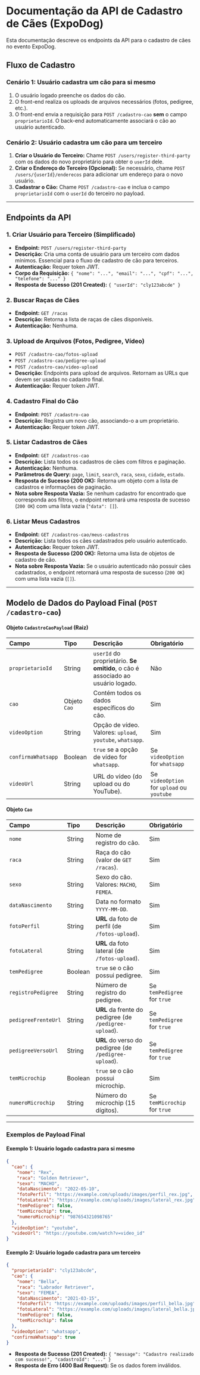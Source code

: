 # Documentação da API de Cadastro de Cães (ExpoDog)

Esta documentação descreve os endpoints da API para o cadastro de cães no evento ExpoDog.

## Fluxo de Cadastro

### Cenário 1: Usuário cadastra um cão para si mesmo

1.  O usuário logado preenche os dados do cão.
2.  O front-end realiza os uploads de arquivos necessários (fotos, pedigree, etc.).
3.  O front-end envia a requisição para `POST /cadastro-cao` **sem** o campo `proprietarioId`. O back-end automaticamente associará o cão ao usuário autenticado.

### Cenário 2: Usuário cadastra um cão para um terceiro

1.  **Criar o Usuário do Terceiro:** Chame `POST /users/register-third-party` com os dados do novo proprietário para obter o `userId` dele.
2.  **Criar o Endereço do Terceiro (Opcional):** Se necessário, chame `POST /users/{userId}/enderecos` para adicionar um endereço para o novo usuário.
3.  **Cadastrar o Cão:** Chame `POST /cadastro-cao` e inclua o campo `proprietarioId` com o `userId` do terceiro no payload.

---

## Endpoints da API

### 1. Criar Usuário para Terceiro (Simplificado)

- **Endpoint:** `POST /users/register-third-party`
- **Descrição:** Cria uma conta de usuário para um terceiro com dados mínimos. Essencial para o fluxo de cadastro de cão para terceiros.
- **Autenticação:** Requer token JWT.
- **Corpo da Requisição:** `{ "nome": "...", "email": "...", "cpf": "...", "telefone": "..." }`
- **Resposta de Sucesso (201 Created):** `{ "userId": "cly123abcde" }`

### 2. Buscar Raças de Cães

- **Endpoint:** `GET /racas`
- **Descrição:** Retorna a lista de raças de cães disponíveis.
- **Autenticação:** Nenhuma.

### 3. Upload de Arquivos (Fotos, Pedigree, Vídeo)

- `POST /cadastro-cao/fotos-upload`
- `POST /cadastro-cao/pedigree-upload`
- `POST /cadastro-cao/video-upload`
- **Descrição:** Endpoints para upload de arquivos. Retornam as URLs que devem ser usadas no cadastro final.
- **Autenticação:** Requer token JWT.

### 4. Cadastro Final do Cão

- **Endpoint:** `POST /cadastro-cao`
- **Descrição:** Registra um novo cão, associando-o a um proprietário.
- **Autenticação:** Requer token JWT.

### 5. Listar Cadastros de Cães

- **Endpoint:** `GET /cadastros-cao`
- **Descrição:** Lista todos os cadastros de cães com filtros e paginação.
- **Autenticação:** Nenhuma.
- **Parâmetros de Query:** `page`, `limit`, `search`, `raca`, `sexo`, `cidade`, `estado`.
- **Resposta de Sucesso (200 OK):** Retorna um objeto com a lista de cadastros e informações de paginação.
- **Nota sobre Resposta Vazia:** Se nenhum cadastro for encontrado que corresponda aos filtros, o endpoint retornará uma resposta de sucesso (`200 OK`) com uma lista vazia (`"data": []`).

### 6. Listar Meus Cadastros

- **Endpoint:** `GET /cadastros-cao/meus-cadastros`
- **Descrição:** Lista todos os cães cadastrados pelo usuário autenticado.
- **Autenticação:** Requer token JWT.
- **Resposta de Sucesso (200 OK):** Retorna uma lista de objetos de cadastro de cão.
- **Nota sobre Resposta Vazia:** Se o usuário autenticado não possuir cães cadastrados, o endpoint retornará uma resposta de sucesso (`200 OK`) com uma lista vazia (`[]`).

---

## Modelo de Dados do Payload Final (`POST /cadastro-cao`)

#### Objeto `CadastroCaoPayload` (Raiz)
| Campo | Tipo | Descrição | Obrigatório |
| :--- | :--- | :--- | :--- |
| `proprietarioId` | String | `userId` do proprietário. **Se omitido**, o cão é associado ao usuário logado. | Não |
| `cao` | Objeto `Cao` | Contém todos os dados específicos do cão. | Sim |
| `videoOption` | String | Opção de vídeo. Valores: `upload`, `youtube`, `whatsapp`. | Sim |
| `confirmaWhatsapp` | Boolean | `true` se a opção de vídeo for `whatsapp`. | Se `videoOption` for `whatsapp` |
| `videoUrl` | String | URL do vídeo (do upload ou do YouTube). | Se `videoOption` for `upload` ou `youtube` |

#### Objeto `Cao`
| Campo | Tipo | Descrição | Obrigatório |
| :--- | :--- | :--- | :--- |
| `nome` | String | Nome de registro do cão. | Sim |
| `raca` | String | Raça do cão (valor de `GET /racas`). | Sim |
| `sexo` | String | Sexo do cão. Valores: `MACHO`, `FEMEA`. | Sim |
| `dataNascimento`| String | Data no formato `YYYY-MM-DD`. | Sim |
| `fotoPerfil` | String | **URL** da foto de perfil (de `/fotos-upload`). | Sim |
| `fotoLateral` | String | **URL** da foto lateral (de `/fotos-upload`). | Sim |
| `temPedigree` | Boolean | `true` se o cão possui pedigree. | Sim |
| `registroPedigree`| String | Número de registro do pedigree. | Se `temPedigree` for `true` |
| `pedigreeFrenteUrl`| String | **URL** da frente do pedigree (de `/pedigree-upload`). | Se `temPedigree` for `true` |
| `pedigreeVersoUrl`| String | **URL** do verso do pedigree (de `/pedigree-upload`). | Se `temPedigree` for `true` |
| `temMicrochip` | Boolean | `true` se o cão possui microchip. | Sim |
| `numeroMicrochip`| String | Número do microchip (15 dígitos). | Se `temMicrochip` for `true` |

---

### Exemplos de Payload Final

#### Exemplo 1: Usuário logado cadastra para si mesmo
```json
{
  "cao": {
    "nome": "Rex",
    "raca": "Golden Retriever",
    "sexo": "MACHO",
    "dataNascimento": "2022-05-10",
    "fotoPerfil": "https://example.com/uploads/images/perfil_rex.jpg",
    "fotoLateral": "https://example.com/uploads/images/lateral_rex.jpg",
    "temPedigree": false,
    "temMicrochip": true,
    "numeroMicrochip": "987654321098765"
  },
  "videoOption": "youtube",
  "videoUrl": "https://youtube.com/watch?v=video_id"
}
```

#### Exemplo 2: Usuário logado cadastra para um terceiro
```json
{
  "proprietarioId": "cly123abcde",
  "cao": {
    "nome": "Bella",
    "raca": "Labrador Retriever",
    "sexo": "FEMEA",
    "dataNascimento": "2021-03-15",
    "fotoPerfil": "https://example.com/uploads/images/perfil_bella.jpg",
    "fotoLateral": "https://example.com/uploads/images/lateral_bella.jpg",
    "temPedigree": false,
    "temMicrochip": false
  },
  "videoOption": "whatsapp",
  "confirmaWhatsapp": true
}
```

- **Resposta de Sucesso (201 Created):** `{ "message": "Cadastro realizado com sucesso!", "cadastroId": "..." }`
- **Resposta de Erro (400 Bad Request):** Se os dados forem inválidos.
